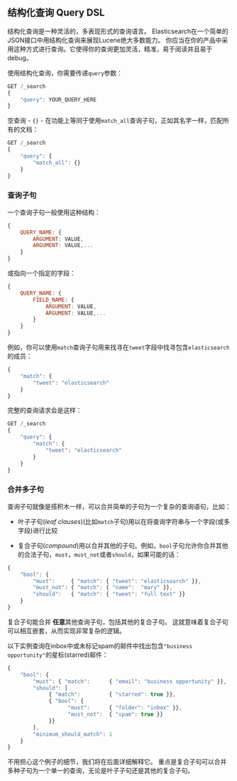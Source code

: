 ## 结构化查询 Query DSL

结构化查询是一种灵活的，多表现形式的查询语言。
Elasticsearch在一个简单的JSON接口中用结构化查询来展现Lucene绝大多数能力。
你应当在你的产品中采用这种方式进行查询。它使得你的查询更加灵活，精准，易于阅读并且易于debug。

使用结构化查询，你需要传递`query`参数：

```Javascript
GET /_search
{
    "query": YOUR_QUERY_HERE
}
```

空查询 - `{}` - 在功能上等同于使用`match_all`查询子句，正如其名字一样，匹配所有的文档：

```Javascript
GET /_search
{
    "query": {
        "match_all": {}
    }
}
```

### 查询子句

一个查询子句一般使用这种结构：

```Javascript
{
    QUERY_NAME: {
        ARGUMENT: VALUE,
        ARGUMENT: VALUE,...
    }
}
```

或指向一个指定的字段：

```Javascript
{
    QUERY_NAME: {
        FIELD_NAME: {
            ARGUMENT: VALUE,
            ARGUMENT: VALUE,...
        }
    }
}
```

例如，你可以使用`match`查询子句用来找寻在`tweet`字段中找寻包含`elasticsearch`的成员：

```Javascript
{
    "match": {
        "tweet": "elasticsearch"
    }
}
```

完整的查询请求会是这样：

```Javascript
GET /_search
{
    "query": {
        "match": {
            "tweet": "elasticsearch"
        }
    }
}
```

### 合并多子句

查询子句就像是搭积木一样，可以合并简单的子句为一个复杂的查询语句，比如：

* 叶子子句(_leaf clauses_)(比如`match`子句)用以在将查询字符串与一个字段(或多字段)进行比较

* 复合子句(_compound_)用以合并其他的子句。例如，`bool`子句允许你合并其他的合法子句，`must`，`must_not`或者`should`，如果可能的话：

```Javascript
{
    "bool": {
        "must":     { "match": { "tweet": "elasticsearch" }},
        "must_not": { "match": { "name":  "mary" }},
        "should":   { "match": { "tweet": "full text" }}
    }
}
```

复合子句能合并 **任意**其他查询子句，包括其他的复合子句。
这就意味着复合子句可以相互嵌套，从而实现非常复杂的逻辑。

以下实例查询在inbox中或未标记spam的邮件中找出包含`"business opportunity"`的星标(starred)邮件：
```Javascript
{
    "bool": {
        "must": { "match":      { "email": "business opportunity" }},
        "should": [
             { "match":         { "starred": true }},
             { "bool": {
                   "must":      { "folder": "inbox" }},
                   "must_not":  { "spam": true }}
             }}
        ],
        "minimum_should_match": 1
    }
}
```

不用担心这个例子的细节，我们将在后面详细解释它。
重点是复合子句可以合并多种子句为一个单一的查询，无论是叶子子句还是其他的复合子句。
